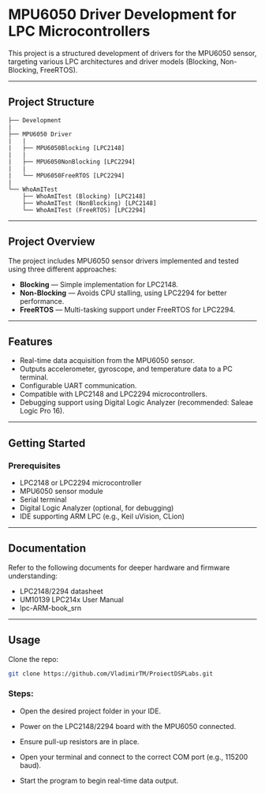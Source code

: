 # MPU6050 Driver Development for LPC Microcontrollers

This project is a structured development of drivers for the MPU6050 sensor, targeting various LPC architectures and driver models (Blocking, Non-Blocking, FreeRTOS).

---

##  Project Structure

```
├── Development 
|
├── MPU6050 Driver 
|   |
|   ├── MPU6050Blocking [LPC2148] 
|   |
|   ├── MPU6050NonBlocking [LPC2294] 
|   | 
|   └── MPU6050FreeRTOS [LPC2294] 
|
└── WhoAmITest 
    ├── WhoAmITest (Blocking) [LPC2148] 
    ├── WhoAmITest (NonBlocking) [LPC2148] 
    └── WhoAmITest (FreeRTOS) [LPC2294] 
``` 

---

##  Project Overview

The project includes MPU6050 sensor drivers implemented and tested using three different approaches:

- **Blocking** — Simple implementation for LPC2148.
- **Non-Blocking** — Avoids CPU stalling, using LPC2294 for better performance.
- **FreeRTOS** — Multi-tasking support under FreeRTOS for LPC2294.

---

## Features

- Real-time data acquisition from the MPU6050 sensor.
- Outputs accelerometer, gyroscope, and temperature data to a PC terminal.
- Configurable UART communication.
- Compatible with LPC2148 and LPC2294 microcontrollers.
- Debugging support using Digital Logic Analyzer (recommended: Saleae Logic Pro 16).

---

##  Getting Started

### Prerequisites

- LPC2148 or LPC2294 microcontroller
- MPU6050 sensor module
- Serial terminal 
- Digital Logic Analyzer (optional, for debugging)
- IDE supporting ARM LPC (e.g., Keil uVision, CLion)

---

##  Documentation

Refer to the following documents for deeper hardware and firmware understanding:

- LPC2148/2294 datasheet
- UM10139 LPC214x User Manual
- lpc-ARM-book_srn

---

## Usage

Clone the repo:

```bash
git clone https://github.com/VladimirTM/ProiectDSPLabs.git
```

### Steps:

    
- Open the desired project folder in your IDE.

- Power on the LPC2148/2294 board with the MPU6050 connected.

- Ensure pull-up resistors are in place.

- Open your terminal and connect to the correct COM port (e.g., 115200 baud).

- Start the program to begin real-time data output.

